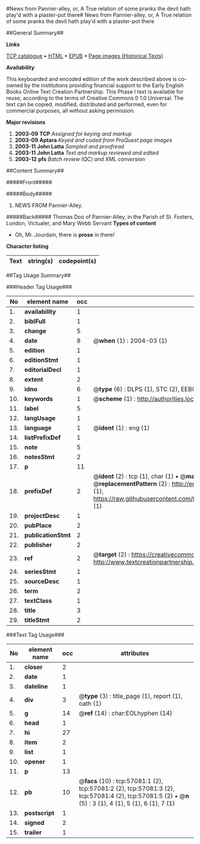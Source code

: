 #News from Pannier-alley, or, A True relation of some pranks the devil hath play'd with a plaster-pot there#
News from Pannier-alley, or, A True relation of some pranks the devil hath play'd with a plaster-pot there

##General Summary##

**Links**

[TCP catalogue](http://www.ota.ox.ac.uk/tcp/)  • 
[HTML](http://tei.it.ox.ac.uk/tcp/Texts-HTML/free/A53/A53153.html)  • 
[EPUB](http://tei.it.ox.ac.uk/tcp/Texts-EPUB/free/A53/A53153.epub) • 
[Page images (Historical Texts)](https://data.historicaltexts.jisc.ac.uk/view?pubId=eebo-12250947e&pageId=eebo-12250947e-57081-1)

**Availability**

This keyboarded and encoded edition of the
	       work described above is co-owned by the institutions
	       providing financial support to the Early English Books
	       Online Text Creation Partnership. This Phase I text is
	       available for reuse, according to the terms of Creative
	       Commons 0 1.0 Universal. The text can be copied,
	       modified, distributed and performed, even for
	       commercial purposes, all without asking permission.

**Major revisions**

1. __2003-09__ __TCP__ *Assigned for keying and markup*
1. __2003-09__ __Aptara__ *Keyed and coded from ProQuest page images*
1. __2003-11__ __John Latta__ *Sampled and proofread*
1. __2003-11__ __John Latta__ *Text and markup reviewed and edited*
1. __2003-12__ __pfs__ *Batch review (QC) and XML conversion*

##Content Summary##

#####Front#####

#####Body#####

1. NEWS
FROM
Pannier-Alley.

#####Back#####
Thomas Doo of Pannier-Alley, in the Parish
of St. Fosters, London, Victualer, and Mary
Webb Servant 
**Types of content**

  * Oh, Mr. Jourdain, there is **prose** in there!

**Character listing**


|Text|string(s)|codepoint(s)|
|---|---|---|

##Tag Usage Summary##

###Header Tag Usage###

|No|element name|occ|attributes|
|---|---|---|---|
|1.|__availability__|1||
|2.|__biblFull__|1||
|3.|__change__|5||
|4.|__date__|8| @__when__ (1) : 2004-03 (1)|
|5.|__edition__|1||
|6.|__editionStmt__|1||
|7.|__editorialDecl__|1||
|8.|__extent__|2||
|9.|__idno__|6| @__type__ (6) : DLPS (1), STC (2), EEBO-CITATION (1), OCLC (1), VID (1)|
|10.|__keywords__|1| @__scheme__ (1) : http://authorities.loc.gov/ (1)|
|11.|__label__|5||
|12.|__langUsage__|1||
|13.|__language__|1| @__ident__ (1) : eng (1)|
|14.|__listPrefixDef__|1||
|15.|__note__|5||
|16.|__notesStmt__|2||
|17.|__p__|11||
|18.|__prefixDef__|2| @__ident__ (2) : tcp (1), char (1)  •  @__matchPattern__ (2) : ([0-9\-]+):([0-9IVX]+) (1), (.+) (1)  •  @__replacementPattern__ (2) : http://eebo.chadwyck.com/downloadtiff?vid=$1&page=$2 (1), https://raw.githubusercontent.com/textcreationpartnership/Texts/master/tcpchars.xml#$1 (1)|
|19.|__projectDesc__|1||
|20.|__pubPlace__|2||
|21.|__publicationStmt__|2||
|22.|__publisher__|2||
|23.|__ref__|2| @__target__ (2) : https://creativecommons.org/publicdomain/zero/1.0/ (1), http://www.textcreationpartnership.org/docs/. (1)|
|24.|__seriesStmt__|1||
|25.|__sourceDesc__|1||
|26.|__term__|2||
|27.|__textClass__|1||
|28.|__title__|3||
|29.|__titleStmt__|2||


###Text Tag Usage###

|No|element name|occ|attributes|
|---|---|---|---|
|1.|__closer__|2||
|2.|__date__|1||
|3.|__dateline__|1||
|4.|__div__|3| @__type__ (3) : title_page (1), report (1), oath (1)|
|5.|__g__|14| @__ref__ (14) : char:EOLhyphen (14)|
|6.|__head__|1||
|7.|__hi__|27||
|8.|__item__|2||
|9.|__list__|1||
|10.|__opener__|1||
|11.|__p__|13||
|12.|__pb__|10| @__facs__ (10) : tcp:57081:1 (2), tcp:57081:2 (2), tcp:57081:3 (2), tcp:57081:4 (2), tcp:57081:5 (2)  •  @__n__ (5) : 3 (1), 4 (1), 5 (1), 6 (1), 7 (1)|
|13.|__postscript__|1||
|14.|__signed__|2||
|15.|__trailer__|1||

